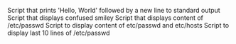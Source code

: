 Script that prints 'Hello, World' followed by a new line to standard output
Script that displays confused smiley
Script that displays content of /etc/passwd
Script to display content of etc/passwd and etc/hosts
Script to display last 10 lines of /etc/passwd
